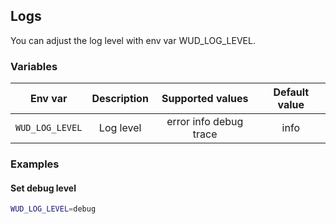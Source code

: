## Logs

You can adjust the log level with env var WUD_LOG_LEVEL.

### Variables

| Env var             | Description | Supported values            | Default value  |
| ------------------- |:-----------:|:---------------------------:|:--------------:| 
| ```WUD_LOG_LEVEL``` | Log level   | error info debug trace      | info           |

### Examples

#### Set debug level
```bash
WUD_LOG_LEVEL=debug
```
